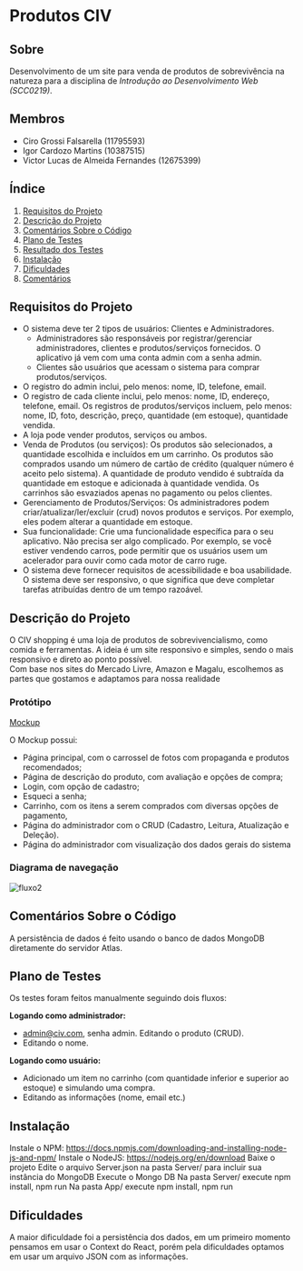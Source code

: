  # Produtos CIV

## Sobre
Desenvolvimento de um site para venda de produtos de sobrevivência na natureza para a disciplina de *Introdução ao Desenvolvimento Web (SCC0219)*.

## Membros
- Ciro Grossi Falsarella (11795593)
- Igor Cardozo Martins (10387515)
- Victor Lucas de Almeida Fernandes (12675399)

## Índice

1. [Requisitos do Projeto](#requisitos-do-projeto)
2. [Descrição do Projeto](#descrição-do-projeto)
3. [Comentários Sobre o Código](#comentários-sobre-o-código)
4. [Plano de Testes](#plano-de-testes)
5. [Resultado dos Testes](#resultado-dos-testes)
6. [Instalação](#instalação)
7. [Dificuldades](#dificuldades)
8. [Comentários](#comentários)

## Requisitos do Projeto

- O sistema deve ter 2 tipos de usuários: Clientes e Administradores.
  - Administradores são responsáveis por registrar/gerenciar administradores, clientes e produtos/serviços fornecidos. O aplicativo já vem com uma conta admin com a senha admin.
  - Clientes são usuários que acessam o sistema para comprar produtos/serviços.
- O registro do admin inclui, pelo menos: nome, ID, telefone, email.
- O registro de cada cliente inclui, pelo menos: nome, ID, endereço, telefone, email. Os registros de produtos/serviços incluem, pelo menos: nome, ID, foto, descrição, preço, quantidade (em estoque), quantidade vendida.
- A loja pode vender produtos, serviços ou ambos.
- Venda de Produtos (ou serviços): Os produtos são selecionados, a quantidade escolhida e incluídos em um carrinho. Os produtos são comprados usando um número de cartão de crédito (qualquer número é aceito pelo sistema). A quantidade de produto vendido é subtraída da quantidade em estoque e adicionada à quantidade vendida. Os carrinhos são esvaziados apenas no pagamento ou pelos clientes.
- Gerenciamento de Produtos/Serviços: Os administradores podem criar/atualizar/ler/excluir (crud) novos produtos e serviços. Por exemplo, eles podem alterar a quantidade em estoque.
- Sua funcionalidade: Crie uma funcionalidade específica para o seu aplicativo. Não precisa ser algo complicado. Por exemplo, se você estiver vendendo carros, pode permitir que os usuários usem um acelerador para ouvir como cada motor de carro ruge.
- O sistema deve fornecer requisitos de acessibilidade e boa usabilidade. O sistema deve ser responsivo, o que significa que deve completar tarefas atribuídas dentro de um tempo razoável.

## Descrição do Projeto

O CIV shopping é uma loja de produtos de sobrevivencialismo, como comida e ferramentas. A ideia é um site responsivo e simples, sendo o mais responsivo e direto ao ponto possível.  
Com base nos sites do Mercado Livre, Amazon e Magalu, escolhemos as partes que gostamos e adaptamos para nossa realidade

### Protótipo
[Mockup](https://www.figma.com/file/siLObvOLBpuLddesvKvt6G/CIV-Supermercado?type=design&node-id=0-1&t=DhpJVCUC9WX31jai-0)

O Mockup possui:

- Página principal, com o carrossel de fotos com propaganda e produtos recomendados;
- Página de descrição do produto, com avaliação e opções de compra;
- Login, com opção de cadastro;
- Esqueci a senha;
- Carrinho, com os itens a serem comprados com diversas opções de pagamento,
- Página do administrador com o CRUD (Cadastro, Leitura, Atualização e Deleção).
- Página do administrador com visualização dos dados gerais do sistema

### Diagrama de navegação
![fluxo2](https://github.com/cirofalsarella/Online-Store/assets/21270299/ff923b80-7d59-49a6-8d9b-4978c881fb5a)


## Comentários Sobre o Código
A persistência de dados é feito usando o banco de dados MongoDB diretamente do servidor Atlas.

## Plano de Testes

Os testes foram feitos manualmente seguindo dois fluxos:

**Logando como administrador:**
* admin@civ.com, senha admin. Editando o produto (CRUD).
* Editando o nome.

**Logando como usuário:**
* Adicionado um item no carrinho (com quantidade inferior e superior ao estoque) e simulando uma compra.
* Editando as informações (nome, email etc.)


## Instalação
Instale o NPM: https://docs.npmjs.com/downloading-and-installing-node-js-and-npm/
Instale o NodeJS: https://nodejs.org/en/download
Baixe o projeto
Edite o arquivo Server.json na pasta Server/ para incluir sua instância do MongoDB
Execute o Mongo DB
Na pasta Server/ execute npm install, npm run
Na pasta App/ execute npm install, npm run

## Dificuldades
A maior dificuldade foi a persistência dos dados, em um primeiro momento pensamos em usar o Context do React, porém pela dificuldades optamos em usar um arquivo JSON com as informações.